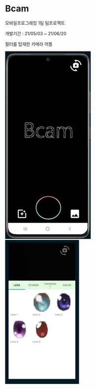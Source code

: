 # Bcam

모바일프로그래밍 1팀 팀프로젝트

개발기간 : 21/05/03 ~ 21/06/20

필터를 탑재한 카메라 어플

<img src="1.PNG">
<img src="2.PNG">

